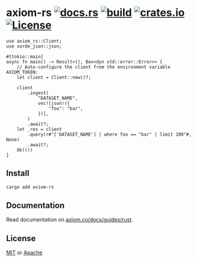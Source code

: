 # axiom-rs [![docs.rs](https://docs.rs/axiom-rs/badge.svg)](https://docs.rs/axiom-rs/) [![build](https://img.shields.io/github/actions/workflow/status/axiomhq/axiom-rs/ci.yaml?branch=main&ghcache=unused)](https://github.com/axiomhq/axiom-rs/actions?query=workflow%3ACI) [![crates.io](https://img.shields.io/crates/v/axiom-rs.svg)](https://crates.io/crates/axiom-rs) [![License](https://img.shields.io/crates/l/axiom-rs)](LICENSE-APACHE)

```rust,no_run
use axiom_rs::Client;
use serde_json::json;

#[tokio::main]
async fn main() -> Result<(), Box<dyn std::error::Error>> {
    // Auto-configure the client from the environment variable AXIOM_TOKEN:
    let client = Client::new()?;

    client
        .ingest(
            "DATASET_NAME",
            vec![json!({
                "foo": "bar",
            })],
        )
        .await?;
    let _res = client
        .query(r#"['DATASET_NAME'] | where foo == "bar" | limit 100"#, None)
        .await?;
    Ok(())
}
```

## Install

```sh
cargo add axiom-rs
```

## Documentation

Read documentation on [axiom.co/docs/guides/rust](https://axiom.co/docs/guides/rust).

## License

[MIT](LICENSE-MIT) or [Apache](LICENSE-APACHE)
